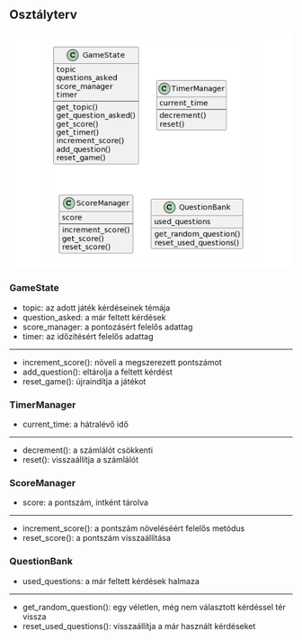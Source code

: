 ## Osztályterv

![Osztályterv](img/class_diagram.png)

### GameState

- topic: az adott játék kérdéseinek témája
- question_asked: a már feltett kérdések
- score_manager: a pontozásért felelős adattag
- timer: az időzítésért felelős adattag
---
- increment_score(): növeli a megszerezett pontszámot
- add_question(): eltárolja a feltett kérdést
- reset_game(): újraindítja a játékot

### TimerManager

- current_time: a hátralévő idő
---
- decrement(): a számlálót csökkenti
- reset(): visszaállítja a számlálót

### ScoreManager

- score: a pontszám, intként tárolva
---
- increment_score(): a pontszám növeléséért felelős metódus
- reset_score(): a pontszám visszaállítása

### QuestionBank

- used_questions: a már feltett kérdések halmaza
---
- get_random_question(): egy véletlen, még nem választott kérdéssel tér vissza
- reset_used_questions(): visszaállítja a már használt kérdéseket